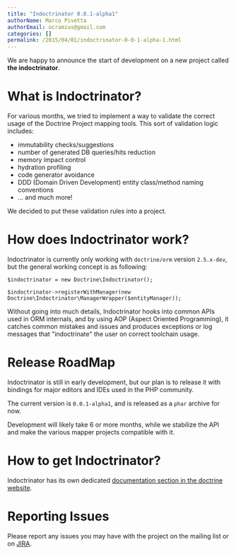 ```yaml
---
title: "Indoctrinator 0.0.1-alpha1"
authorName: Marco Pivetta
authorEmail: ocramius@gmail.com
categories: []
permalink: /2015/04/01/indoctrinator-0-0-1-alpha-1.html
---
```

We are happy to announce the start of development on a new project
called **the indoctrinator**.

What is Indoctrinator?
======================

For various months, we tried to implement a way to validate the correct
usage of the Doctrine Project mapping tools. This sort of validation
logic includes:

-   immutability checks/suggestions
-   number of generated DB queries/hits reduction
-   memory impact control
-   hydration profiling
-   code generator avoidance
-   DDD (Domain Driven Development) entity class/method naming
    conventions
-   ... and much more!

We decided to put these validation rules into a project.

How does Indoctrinator work?
============================

Indoctrinator is currently only working with `doctrine/orm` version
`2.5.x-dev`, but the general working concept is as following:

~~~~ {.sourceCode .json}
$indoctrinator = new Doctrine\Indoctrinator();

$indoctrinator->registerWithManager(new Doctrine\Indoctrinator\ManagerWrapper($entityManager));
~~~~

Without going into much details, Indoctrinator hooks into common APIs
used in ORM internals, and by using AOP (Aspect Oriented Programming),
it catches common mistakes and issues and produces exceptions or log
messages that "indoctrinate" the user on correct toolchain usage.

Release RoadMap
===============

Indoctrinator is still in early development, but our plan is to release
it with bindings for major editors and IDEs used in the PHP community.

The current version is `0.0.1-alpha1`, and is released as a `phar`
archive for now.

Development will likely take 6 or more months, while we stabilize the
API and make the various mapper projects compatible with it.

How to get Indoctrinator?
=========================

Indoctrinator has its own dedicated [documentation section in the
doctrine
website](http://www.doctrine-project.org/projects/indoctrinator.html).

Reporting Issues
================

Please report any issues you may have with the project on the mailing
list or on [JIRA](http://www.doctrine-project.org/jira/browse/).
